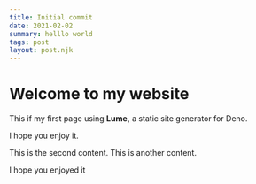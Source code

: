 ```yaml
---
title: Initial commit
date: 2021-02-02
summary: helllo world
tags: post
layout: post.njk
---
```

# Welcome to my website

This if my first page using **Lume,**
a static site generator for Deno.

I hope you enjoy it.

This is the second content.
This is another content.

I hope you enjoyed it